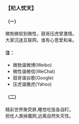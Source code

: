 ### 【杞人忧天】 
#### （一）
微勃微软到微性，鼓哥压虎曾激情。    
大家沉迷互联网，谁有心思爱和亲。
#### 注：
- 微勃谐微博(Weibo)
- 微性谐微信(WeChat)
- 鼓哥谐谷歌(Google)
- 压虎谐雅虎(Yahoo)
#### （二）
精彩世界聚荧屏,睡觉吃饭各自盯。   
担忧人类掉魔网,远离自然失天性。 
